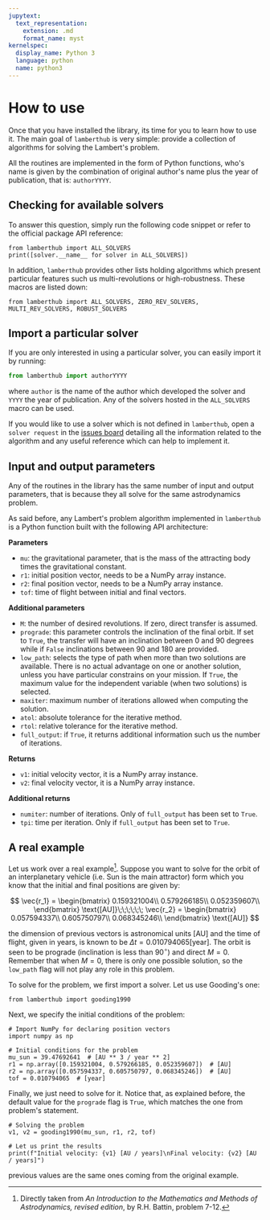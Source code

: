```yaml
---
jupytext:
  text_representation:
    extension: .md
    format_name: myst
kernelspec:
  display_name: Python 3
  language: python
  name: python3
---
```


# How to use

Once that you have installed the library, its time for you to learn how to use
it. The main goal of `lamberthub` is very simple: provide a collection of
algorithms for solving the Lambert's problem. 

All the routines are implemented in the form of Python functions, who's name is
given by the combination of original author's name plus the year of publication,
that is: `authorYYYY`.

## Checking for available solvers

To answer this question, simply run the following code snippet or refer to the
official package API reference:

```{code-cell}
from lamberthub import ALL_SOLVERS
print([solver.__name__ for solver in ALL_SOLVERS])
```

In addition, `lamberthub` provides other lists holding algorithms which
present particular features such us multi-revolutions or high-robustness. These
macros are listed down:

```{code-cell}
from lamberthub import ALL_SOLVERS, ZERO_REV_SOLVERS, MULTI_REV_SOLVERS, ROBUST_SOLVERS
```

## Import a particular solver

If you are only interested in using a particular solver, you can easily import
it by running:

```python
from lamberthub import authorYYYY
```

where `author` is the name of the author which developed the solver and `YYYY`
the year of publication. Any of the solvers hosted in the `ALL_SOLVERS` macro
can be used.

If you would like to use a solver which is not defined in `lamberthub`, open a
`solver request` in the [issues
board](https://github.com/jorgepiloto/lamberthub/issues) detailing all the
information related to the algorithm and any useful reference which can help to
implement it.

## Input and output parameters

Any of the routines in the library has the same number of input and output
parameters, that is because they all solve for the same astrodynamics problem.

As said before, any Lambert's problem algorithm implemented in `lamberthub` is a
Python function built with the following API architecture:

**Parameters**
* `mu`: the gravitational parameter, that is the mass of the attracting body
  times the gravitational constant.
* `r1`: initial position vector, needs to be a NumPy array instance.
* `r2`: final position vector, needs to be a NumPy array instance.
* `tof`: time of flight between initial and final vectors.

**Additional parameters**
* `M`: the number of desired revolutions. If zero, direct transfer is assumed.
* `prograde`: this parameter controls the inclination of the final orbit. If set
  to `True`, the transfer will have an inclination between 0 and 90 degrees
  while if `False` inclinations between 90 and 180 are provided.
* `low_path`: selects the type of path when more than two solutions are available.
  There is no actual advantage on one or another solution, unless you have
  particular constrains on your mission. If `True`, the maximum value for the
  independent variable (when two solutions) is selected.
* `maxiter`: maximum number of iterations allowed when computing the solution.
* `atol`: absolute tolerance for the iterative method.
* `rtol`: relative tolerance for the iterative method.
* `full_output`: if `True`, it returns additional information such us the number
  of iterations.

**Returns**
* `v1`: initial velocity vector, it is a NumPy array instance.
* `v2`: final velocity vector, it is a NumPy array instance.

**Additional returns**
* `numiter`: number of iterations. Only of `full_output` has been set to `True`.
* `tpi`: time per iteration. Only if `full_output` has been set to `True`.


## A real example

Let us work over a real example[^1]. Suppose you want to solve for the orbit of
an interplanetary vehicle (i.e. Sun is the main attractor) form which you know
that the initial and final positions are given by:

$$
\vec{r_1} = \begin{bmatrix}
0.159321004\\
0.579266185\\
0.052359607\\
\end{bmatrix} \text{[AU]}\;\;\;\;\;\;
\vec{r_2} = \begin{bmatrix}
0.057594337\\
0.605750797\\
0.068345246\\
\end{bmatrix} \text{[AU]}
$$

the dimension of previous vectors is astronomical units [AU] and the time of
flight, given in years, is known to be $\Delta t = 0.010794065 \text{[year]}$.
The orbit is seen to be prograde (inclination is less than $90^{\circ}$) and
direct $M=0$. Remember that when $M=0$, there is only one possible solution, so
the `low_path` flag will not play any role in this problem.

To solve for the problem, we first import a solver. Let us use Gooding's one:

```{code-cell}
from lamberthub import gooding1990
```

Next, we specify the initial conditions of the problem:

```{code-cell}
# Import NumPy for declaring position vectors
import numpy as np

# Initial conditions for the problem
mu_sun = 39.47692641  # [AU ** 3 / year ** 2]
r1 = np.array([0.159321004, 0.579266185, 0.052359607])  # [AU]
r2 = np.array([0.057594337, 0.605750797, 0.068345246])  # [AU]
tof = 0.010794065  # [year]
```

Finally, we just need to solve for it. Notice that, as explained before, the
default value for the `prograde` flag is `True`, which matches the one from
problem's statement.

```{code-cell}
# Solving the problem
v1, v2 = gooding1990(mu_sun, r1, r2, tof)

# Let us print the results
print(f"Initial velocity: {v1} [AU / years]\nFinal velocity: {v2} [AU / years]")
```

previous values are the same ones coming from the original example.

[^1]: Directly taken from *An Introduction to the Mathematics and Methods of
  Astrodynamics, revised edition*, by R.H. Battin, problem 7-12.

